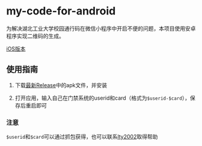 # my-code-for-android

为解决湖北工业大学校园通行码在微信小程序中开启不便的问题，本项目使用安卓程序实现二维码的生成。

[iOS版本](https://github.com/lty2002/my-code-for-ios)

## 使用指南
1. 下载[最新Release](https://github.com/lty2002/my-code-for-android/releases/tag/latest)中的apk文件，并安装

2. 打开应用，输入自己在门禁系统的userid和card（格式为`$userid-$card`），保存后重启即可

### 注意
`$userid`和`$card`可以通过抓包获得，也可以联系[lty2002](mailto:1005030440@qq.com)取得帮助
